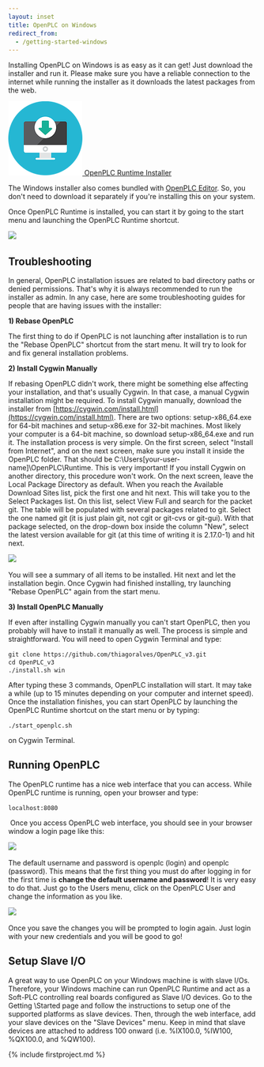 ```yaml
---
layout: inset
title: OpenPLC on Windows
redirect_from:
  - /getting-started-windows
---
```


Installing OpenPLC on Windows is as easy as it can get! Just download the
installer and run it. Please make sure you have a reliable connection to the
internet while running the installer as it downloads the latest packages from
the web.

<div class="download-link">
    <a href="https://drive.google.com/file/d/1b7qwMSAC9saOVaIPuSw0276b10_uv-Pv/view?usp=sharing">
      <img src="/assets/img/download.png" alt=""/>
      <span>OpenPLC Runtime Installer</span>
    </a>
</div>

The Windows installer also comes bundled with
[OpenPLC Editor](https://www.openplcproject.com/plcopen-editor). So, you don't
need to download it separately if you're installing this on your system.

Once OpenPLC Runtime is installed, you can start it by going to the start
menu and launching the OpenPLC Runtime shortcut.

![](startmenu.webp)

## Troubleshooting

In general, OpenPLC installation issues are related to bad directory paths or
denied permissions. That's why it is always recommended to run the installer
as admin. In any case, here are some troubleshooting guides for people that
are having issues with the installer:

**1) Rebase OpenPLC**

The first thing to do if OpenPLC is not launching after installation is to run
the "Rebase OpenPLC" shortcut from the start menu. It will try to look for and
fix general installation problems.

**2) Install Cygwin Manually**

If rebasing OpenPLC didn't work, there might be something else affecting your installation, and that's usually Cygwin. In that case, a manual Cygwin installation might be required. To install Cygwin manually, download the installer from [https://cygwin.com/install.html](https://cygwin.com/install.html). There are two options: setup-x86_64.exe for 64-bit machines and setup-x86.exe for 32-bit machines. Most likely your computer is a 64-bit machine, so download setup-x86_64.exe and run it. The installation process is very simple. On the first screen, select "Install from Internet", and on the next screen, make sure you install it inside the OpenPLC folder. That should be C:\Users\[your-user-name]\OpenPLC\Runtime. This is very important! If you install Cygwin on another directory, this procedure won't work. On the next screen, leave the Local Package Directory as default. When you reach the Available Download Sites list, pick the first one and hit next. This will take you to the Select Packages list. On this list, select View Full and search for the packet git. The table will be populated with several packages related to git. Select the one named git (it is just plain git, not cgit or git-cvs or git-gui). With that package selected, on the drop-down box inside the column "New", select the latest version available for git (at this time of writing it is 2.17.0-1) and hit next.

![](selectpackages.webp)

You will see a summary of all items to be installed. Hit next and let the installation begin. Once Cygwin had finished installing, try launching "Rebase OpenPLC" again from the start menu.

**3) Install OpenPLC Manually**

If even after installing Cygwin manually you can't start OpenPLC, then you
probably will have to install it manually as well. The process is simple and
straightforward. You will need to open Cygwin Terminal and type:

```
git clone https://github.com/thiagoralves/OpenPLC_v3.git
cd OpenPLC_v3
./install.sh win
```

After typing these 3 commands, OpenPLC installation will start. It may take a
while (up to 15 minutes depending on your computer and internet speed). Once
the installation finishes, you can start OpenPLC by launching the OpenPLC
Runtime shortcut on the start menu or by typing:

```
./start_openplc.sh
```

on Cygwin Terminal.

## Running OpenPLC

The OpenPLC runtime has a nice web interface that you can access. While
OpenPLC runtime is running, open your browser and type:

```
localhost:8080
```
​
Once you access OpenPLC web interface, you should see in your browser window a login page like this:

![](/runtime/img/login.webp)

The default username and password is openplc (login) and openplc (password).
This means that the first thing you must do after logging in for the first
time is **change the default username and password**! It is very easy to do
that. Just go to the Users menu, click on the OpenPLC User and change the
information as you like.

![](/runtime/img/edituser.webp)

Once you save the changes you will be prompted to login again. Just login with
your new credentials and you will be good to go!

## Setup Slave I/O

A great way to use OpenPLC on your Windows machine is with slave I/Os.
Therefore, your Windows machine can run OpenPLC Runtime and act as a Soft-PLC
controlling real boards configured as Slave I/O devices. Go to the Getting
\Started page and follow the instructions to setup one of the supported
platforms as slave devices. Then, through the web interface, add your slave
devices on the "Slave Devices" menu. Keep in mind that slave devices are
attached to address 100 onward (i.e. %IX100.0, %IW100, %QX100.0, and %QW100).

{% include firstproject.md %}
